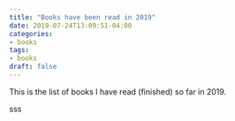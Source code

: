 ```yaml
---
title: "Books have been read in 2019"
date: 2019-07-24T13:09:51-04:00
categories:
- books
tags:
- books
draft: false
---
```


This is the list of books I have read (finished) so far in 2019.

<!--more-->

sss
